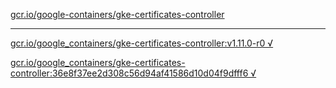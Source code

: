 [gcr.io/google-containers/gke-certificates-controller](https://hub.docker.com/r/abcz/gke-certificates-controller/tags/) 

----
[gcr.io/google_containers/gke-certificates-controller:v1.11.0-r0 √](https://hub.docker.com/r/abcz/gke-certificates-controller/tags/)

[gcr.io/google_containers/gke-certificates-controller:36e8f37ee2d308c56d94af41586d10d04f9dfff6 √](https://hub.docker.com/r/abcz/gke-certificates-controller/tags/)

